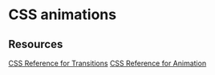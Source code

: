 # CSS animations

<!-- So far the only animations that we’ve had are between states, for
instance when we hover over a tag, we can make a change. So how
do we make animations that automatically play without any user
interaction? We can use CSS animations!
There are two parts to adding a CSS animation — the first is adding a
keyframe which details what the animation is, the second is adding the
keyframe to the tags you want animating in that way.

Keyframes
Think of a keyframe as a timeline of what we want to animate. We
might for instance want to animate the background color between two
colors, or we might just want to fade in a tag on load. Let’s say we want
to fade in a tag. The first thing we need to do is think of a name for our
keyframe. This can be anything that describes it as one word — think
like an HTML class name — so let’s call ours “fadein”.
To start the keyframe, we add it away from any other styles, a little like
adding a media query:
@keyframes fadein {
}

We use “@keyframes” to say we want to define an animation, then name it whatever we like. We then need to say how we are going to animate it between the start and the end of the animation.
To do this we can use percentages of the keyframe. To fade something in, we’d start at 0 percent with not seeing anything, then at 100 percent of the animation, we’d be able to see the tag:
@keyframes fadein {
0% {
opacity: 0;
}
100% {
opacity: 1;
}
}

We can add other percentages in here, for instance if want to start with a tag faded out, then fade in, and then fade back out, we could do:

@keyframes fadeinandout {
0% {
opacity: 0;
}
50% {
opacity: 1;
}
100% {
opacity: 0;
}
}
At the moment, the keyframe lives on its own — we’ve only defined
what we want to do but we haven’t said which tags to apply our
animation to.

The animation rule
Alongside the @keyframes, we need to say which tags have that
animation, how long the animation should take, and how many times it
should happen.
To add the keyframes to a tag, we can use a new CSS rule called the
animation rule. We need to first of all use the name of the keyframe
(e.g. if you named it “fadein” we can use that), then say how long you
want the animation to take: -->

<!-- @keyframes fadein {
0% {
opacity: 0;
}
100% {
opacity: 1;
}
}
header {
animation: fadein 2s;
}
Here we’ve said: add the fadein keyframes to our header and animate over two seconds. Currently this will animate just once, but if we want to loop the animation, lets say if we have a glow on the page, we can add “infinite”:

@keyframes glow {
0% {
background-color: #ff4141;
}
50% {
background-color: #ff8888;
}
100% {
background-color: #ff4141;
}
}

header {
animation: glow 10s infinite;
}
This will repeat the glow keyframe every 10 seconds on a loop.
To delay the animation starting, we add two other things. The first is
delay time. The other (“both”) is to tell the animation to apply the start
of the animation before it runs and keep the styles after it has finished:

@keyframes jumpin {
0% {
opacity: 0;
transform: translate(20px, 0);
}
100% {
opacity: 1;
transform: translate(0, 0);
}
}
header {
animation: jumpin 1s 2s both;
}

This will apply a fade and a movement over one second, with a two
second delay on starting. It will also keep the tag hidden before the
animation, and keep it faded in after the animation.
We can apply the same keyframe on multiple tags too!

@keyframes fadein {
0% {
opacity: 0;
}
100% {
opacity: 1;
}
}
header {
animation: fadein 1s 2s both;
}
section.intro {
animation: fadein 1s 4s both;
}

This will fade in the header after two seconds and then a section with the class of “intro” after four seconds.
Using steps to animate
At the moment, our animation takes place smoothly between various different points. For example, we start at no opacity, and it animates smoothly to full opacity.

Let’s say we want to go in steps rather than go smoothly between two
values, we can add in one more extra to make it stepped:
@keyframes fadein {
0% {
opacity: 0;
}
100% {
opacity: 1;
}
}
header {
animation: fadein 1s steps(4) both;
}

This will tell the header to run the animation over four steps: it will
stay at 0, then after ¼ of a second, it will jump to 0.25 opacity. Then
after ½ a second, it will jump to 0.5 opacity. After ¾ of a second, it
will jump to 0.75 opacity, and finally after 1 second it will finish at full
opacity.
The header will never be 0.6 opacity as it will instantly jump between
0.5 and 0.75.
Also notice that there are only four steps, not five, as we’re not
including the starting step. Think of it like taking a physical step, it’s the
amount of times you move your feet!

We can also use steps in the CSS transition rule as well as animations. -->


## Resources

[CSS Reference for Transitions](https://cssreference.io/transitions/)
[CSS Reference for Animation](https://cssreference.io/animations/)
